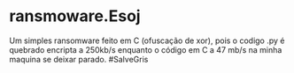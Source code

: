 # ransmoware.Esoj

Um simples ransomware feito em C (ofuscação de xor), pois o codigo .py é quebrado encripta a 250kb/s enquanto o código em C a 47 mb/s na minha maquina se deixar parado. #SalveGris

